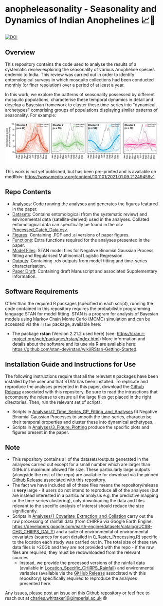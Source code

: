 # anopheleasonality - Seasonality and Dynamics of Indian Anophelines 📈🦟

<!-- badges: start -->
[![DOI](https://zenodo.org/badge/326513361.svg)](https://zenodo.org/badge/latestdoi/326513361)
<!-- badges: end -->


## Overview
This repository contains the code used to analyse the results of a systematic review exploring the seasonality of various Anopheline species endemic to India. This review was carried out in order to identify entomological surveys in which mosquito collections had been conducted monthly (or finer resolution) over a period of at least a year. 

In this work, we explore the patterns of seasonality possessed by different mosquito populations, characterise these temporal dynamics in detail and develop a Bayesian framework to cluster these time-series into "dynamical archetypes" comprising groups of populations displaying similar patterns of seasonality. For example:

![alt text](https://github.com/cwhittaker1000/anopheleseasonality/blob/main/arcehtype_example.JPG?raw=true)

This work is not yet published, but has been pre-printed and is available on medRxiv: https://www.medrxiv.org/content/10.1101/2021.01.09.21249456v1.

## Repo Contents
- [Analyses](./Analyses): Code running the analyses and generates the figures featured in the paper.
- [Datasets](./Datasets): Contains entomological (from the systematic review) and environmental data (satellite-derived) used in the analyses. Collated entomological data can specifically be found in the csv  [Processed_Catch_Data.csv](./Datasets/Systematic_Review/Processed_Catch_Data.csv).
- [Figures](./Figures): Containing .PDF and .ai versions of paper figures.
- [Functions](./Functions): Extra functions required for the analyses presented in the paper.
- [Model Files](./Model_Files): STAN model files for Negative Binomial Gaussian Process fitting and Regularised Multinomial Logistic Regression. 
- [Outputs](./Outputs): Containing .rds outputs from model fitting and time-series characterisation.
- [Paper Draft](./Paper_Draft): Containing draft Manuscript and associated Supplementary Information.

## Software Requirements
Other than the required R packages (specified in each script), running the code contained in this repository requires the probabilistic programming language STAN for model fitting. STAN is a program for analysis of Bayesian models using Markov Chain Monte Carlo (MCMC) simulation and can be accessed via the `rstan` package, available here:
- The package **rstan** (Version 2.21.2 used here) (see: https://cran.r-project.org/web/packages/rstan/index.html)
More information and details about the software and its use via R are available here: https://github.com/stan-dev/rstan/wiki/RStan-Getting-Started.

## Installation Guide and Instructions for Use
The following instructions require that all the relevant `R` packages have been installed by the user and that STAN has been installed. To replicate and reproduce the analyses presented in this paper, download the [Github Release](https://github.com/cwhittaker1000/anopheleseasonality/releases/tag/v1.0.0) associated with this repository. Be sure to read the intrusctions that accompany the release to ensure all the large files get placed in the right directories. Then, run the relevant set of scripts:
- Scripts in [Analyses/2_Time_Series_GP_Fitting_and_Analyses](./Analyses/2_Time_Series_GP_Fitting_and_Analyses) fit Negative Binomial Gaussian Processes to smooth the time-series, characterise their temporal properties and cluster these into dynamical archetypes.
- Scripts in [Analyses/3_Figure_Plotting](./Analyses/3_Figure_Plotting) produce the specific plots and figures present in the paper. 

## Note
- This repository contains all of the datasets/outputs generated in the analyses carried out except for a small number which are larger than GitHub's maximum allowed file size. These particularly large outputs (alongside the rest of the repo) are available for download via the pinned [Github Release](https://github.com/cwhittaker1000/anopheleseasonality/releases/tag/v1.0.0) associated with this repository. 
- The fact we have included all of these files means the repository/release is **very** large - if users do not intend to reproduce all of the analyses (but are instead interested in a particular analysis e.g. the predictive mapping or the time-series clustering), only downloading the data and files relevant to the specific analysis of interest should reduce the size significantly. 
- Scripts in [Analyses/1_Covariate_Extraction_and_Collation](./Analyses/1_Covariate_Extraction_and_Collation) carry out the raw processing of rainfall data (from CHIRPS via Google Earth Engine: https://developers.google.com/earth-engine/datasets/catalog/UCSB-CHG_CHIRPS_DAILY) and a suite of environmental of environmental covariates (sources for each detailed in [0_Raster_Processing.R](./Analyses/1_Covariate_Extraction_and_Collation/0_Raster_Processing.R)) specific to the location each study was carried out in. The total size of these raw data files is >20Gb and they are not provided with the repo - if the raw files are required, they must be redownloaded from the relevant sources. 
  - Instead, we provide the processed versions of the rainfall data (available in [Location_Specific_CHIRPS_Rainfall](./Datasets/CHIRPS_Rainfall_Data/Location_Specific_CHIRPS_Rainfall)) and environmental variables (available via the [GitHub Release](https://github.com/cwhittaker1000/anopheleseasonality/releases/tag/v1.0.0) associated with this repository) specifically required to reproduce the analyses presented here. 


Any issues, please post an issue on this Github repository or feel free to reach out at charles.whittaker16@imperial.ac.uk 😄 
